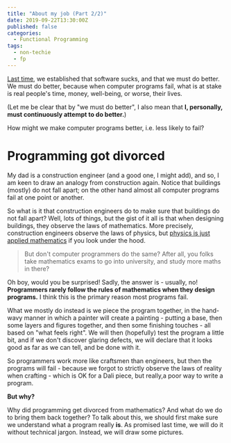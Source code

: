 ```yaml
---
title: "About my job (Part 2/2)"
date: 2019-09-22T13:30:00Z
published: false
categories:
  - Functional Programming
tags:
  - non-techie
  - fp
---
```


[Last time](2019-09-21-about-my-job.md), we established that software sucks, and that we must do better.
We must do better, because when computer programs fail, what is at stake is real people's time, money,
well-being, or worse, their lives.

(Let me be clear that by "we must do better", I also mean that **I, personally, must continuously attempt to do better.**)

How might we make computer programs better, i.e. less likely to fail?

# Programming got divorced

My dad is a construction engineer (and a good one, I might add), and so, I am keen to draw an analogy from construction again. Notice that buildings (mostly) do not fall apart; on the other 
hand almost all computer programs fail at one point or another.

So what is it that construction engineers do to make sure that buildings do not fall apart?
Well, lots of things, but the gist of it all is that when designing buildings, they observe the laws
of mathematics. More precisely, construction engineers observe the laws of physics, but [physics is
just applied mathematics](https://xkcd.com/435/) if you look under the hood.

> But don't computer programmers do the same? After all, you folks take mathematics exams to go into university, and study more maths in there?

Oh boy, would you be surprised! Sadly, the answer is - usually, no! **Programmers rarely follow the rules of mathematics when they design programs.** I think this is the primary reason most programs fail.

What we mostly do instead is we piece the program together, in the hand-wavy manner in which a painter will create a painting - putting a base, then some layers and figures together, and then some finishing touches - all based on "what feels right". We will then (hopefully) test the program a little bit, and if we don't discover glaring defects, we will declare that it looks good as far as we can tell, and be done with it.

So programmers work more like craftsmen than engineers, but then the programs will fail - because we forgot to strictly observe the laws of reality when crafting - which is OK for a Dali piece, but really,a poor way to write a program.

**But why?**

Why did programming get divorced from mathematics? And what do we do to bring them back together?
To talk about this, we should first make sure we understand what a program really **is**.
As promised last time, we will do it without technical jargon. Instead, we will draw some pictures.


